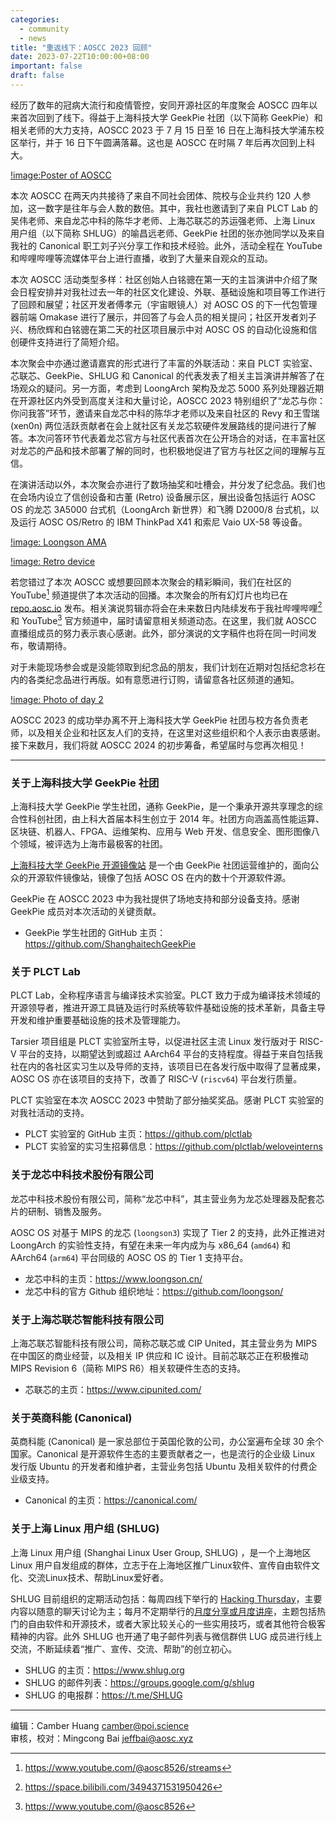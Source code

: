 ```yaml
---
categories:
  - community
  - news
title: "重返线下：AOSCC 2023 回顾"
date: 2023-07-22T10:00:00+08:00
important: false
draft: false
---
```


经历了数年的冠病大流行和疫情管控，安同开源社区的年度聚会 AOSCC 四年以来首次回到了线下。得益于上海科技大学 GeekPie 社团（以下简称 GeekPie）和相关老师的大力支持，AOSCC 2023 于 7 月 15 日至 16 日在上海科技大学浦东校区举行，并于 16 日下午圆满落幕。这也是 AOSCC 在时隔 7 年后再次回到上科大。

[!image:Poster of AOSCC](/assets/img/news/aoscc-2023/poster.webp)

本次 AOSCC 在两天内共接待了来自不同社会团体、院校与企业共约 120 人参加，这一数字是往年与会人数的数倍。其中，我社也邀请到了来自 PLCT Lab 的吴伟老师、来自龙芯中科的陈华才老师、上海芯联芯的苏运强老师、上海 Linux 用户组（以下简称 SHLUG）的喻昌远老师、GeekPie 社团的张亦弛同学以及来自我社的 Canonical 职工刘子兴分享工作和技术经验。此外，活动全程在 YouTube 和哔哩哔哩等流媒体平台上进行直播，收到了大量来自观众的互动。

本次 AOSCC 活动类型多样：社区创始人白铭骢在第一天的主旨演讲中介绍了聚会日程安排并对我社过去一年的社区文化建设、外联、基础设施和项目等工作进行了回顾和展望；社区开发者傅孝元（宇宙眼镜人）对 AOSC OS 的下一代包管理器前端 Omakase 进行了展示，并回答了与会人员的相关提问；社区开发者刘子兴、杨欣辉和白铭骢在第二天的社区项目展示中对 AOSC OS 的自动化设施和信创硬件支持进行了简短介绍。

本次聚会中亦通过邀请嘉宾的形式进行了丰富的外联活动：来自 PLCT 实验室、芯联芯、GeekPie、SHLUG 和 Canonical 的代表发表了相关主旨演讲并解答了在场观众的疑问。另一方面，考虑到 LoongArch 架构及龙芯 5000 系列处理器近期在开源社区内外受到高度关注和大量讨论，AOSCC 2023 特别组织了“龙芯与你：你问我答”环节，邀请来自龙芯中科的陈华才老师以及来自社区的 Revy 和王雪瑞 (xen0n) 两位活跃贡献者在会上就社区有关龙芯软硬件发展路线的提问进行了解答。本次问答环节代表着龙芯官方与社区代表首次在公开场合的对话，在丰富社区对龙芯的产品和技术部署了解的同时，也积极地促进了官方与社区之间的理解与互信。

在演讲活动以外，本次聚会亦进行了数场抽奖和吐槽会，并分发了纪念品。我们也在会场内设立了信创设备和古董 (Retro) 设备展示区，展出设备包括运行 AOSC OS 的龙芯 3A5000 台式机（LoongArch 新世界）和飞腾 D2000/8 台式机，以及运行 AOSC OS/Retro 的 IBM ThinkPad X41 和索尼 Vaio UX-58 等设备。

[!image: Loongson AMA](/assets/img/news/aoscc-2023/loongson.webp)

[!image: Retro device](/assets/img/news/aoscc-2023/vaio.webp)

若您错过了本次 AOSCC 或想要回顾本次聚会的精彩瞬间，我们在社区的 YouTube[^1] 频道提供了本次活动的回播。本次聚会的所有幻灯片也均已在 [repo.aosc.io](https://repo.aosc.io/aosc-documentation/aoscc-2023/) 发布。相关演说剪辑亦将会在未来数日内陆续发布于我社哔哩哔哩[^2] 和 YouTube[^3] 官方频道中，届时请留意相关频道动态。在这里，我们就 AOSCC 直播组成员的努力表示衷心感谢。此外，部分演说的文字稿件也将在同一时间发布，敬请期待。

对于未能现场参会或是没能领取到纪念品的朋友，我们计划在近期对包括纪念衫在内的各类纪念品进行再版。如有意愿进行订购，请留意各社区频道的通知。

[!image: Photo of day 2](/assets/img/news/aoscc-2023/day2.webp)

AOSCC 2023 的成功举办离不开上海科技大学 GeekPie 社团与校方各负责老师，以及相关企业和社区友人们的支持，在这里对这些组织和个人表示由衷感谢。接下来数月，我们将就 AOSCC 2024 的初步筹备，希望届时与您再次相见！

---

### 关于上海科技大学 GeekPie 社团

上海科技大学 GeekPie 学生社团，通称 GeekPie，是一个秉承开源共享理念的综合性科创社团，由上科大首届本科生创立于 2014 年。社团方向涵盖高性能运算、区块链、机器人、FPGA、运维架构、应用与 Web 开发、信息安全、图形图像八个领域，被评选为上海市最极客的社团。

[上海科技大学 GeekPie 开源镜像站](https://mirrors.shanghaitech.edu.cn/) 是一个由 GeekPie 社团运营维护的，面向公众的开源软件镜像站，镜像了包括 AOSC OS 在内的数十个开源软件源。

GeekPie 在 AOSCC 2023 中为我社提供了场地支持和部分设备支持。感谢 GeekPie 成员对本次活动的关键贡献。

- GeekPie 学生社团的 GitHub 主页：https://github.com/ShanghaitechGeekPie

### 关于 PLCT Lab

PLCT Lab，全称程序语言与编译技术实验室。PLCT 致力于成为编译技术领域的开源领导者，推进开源工具链及运行时系统等软件基础设施的技术革新，具备主导开发和维护重要基础设施的技术及管理能力。

Tarsier 项目组是 PLCT 实验室所主导，以促进社区主流 Linux 发行版对于 RISC-V 平台的支持，以期望达到或超过 AArch64 平台的支持程度。得益于来自包括我社在内的各社区实习生以及导师的支持，该项目已在各发行版中取得了显著成果，AOSC OS 亦在该项目的支持下，改善了 RISC-V (`riscv64`) 平台发行质量。

PLCT 实验室在本次 AOSCC 2023 中赞助了部分抽奖奖品。感谢 PLCT 实验室的对我社活动的支持。

- PLCT 实验室的 GitHub 主页：https://github.com/plctlab  
- PLCT 实验室的实习生招募信息：https://github.com/plctlab/weloveinterns

### 关于龙芯中科技术股份有限公司

龙芯中科技术股份有限公司，简称“龙芯中科”，其主营业务为龙芯处理器及配套芯片的研制、销售及服务。

AOSC OS 对基于 MIPS 的龙芯 (`loongson3`) 实现了 Tier 2 的支持，此外正推进对 LoongArch 的实验性支持，有望在未来一年内成为与 x86_64 (`amd64`) 和 AArch64 (`arm64`) 平台同级的 AOSC OS 的 Tier 1 支持平台。

- 龙芯中科的主页：https://www.loongson.cn/
- 龙芯中科的官方 Github 组织地址：https://github.com/loongson/

### 关于上海芯联芯智能科技有限公司

上海芯联芯智能科技有限公司，简称芯联芯或 CIP United，其主营业务为 MIPS 在中国区的商业经营，以及相关 IP 供应和 IC 设计。目前芯联芯正在积极推动 MIPS Revision 6（简称 MIPS R6）相关软硬件生态的支持。

- 芯联芯的主页：https://www.cipunited.com/

### 关于英商科能 (Canonical)

英商科能 (Canonical) 是一家总部位于英国伦敦的公司，办公室遍布全球 30 余个国家。Canonical 是开源软件生态的主要贡献者之一，也是流行的企业级 Linux 发行版 Ubuntu 的开发者和维护者，主营业务包括 Ubuntu 及相关软件的付费企业级支持。

- Canonical 的主页：https://canonical.com/

### 关于上海 Linux 用户组 (SHLUG)

上海 Linux 用户组 (Shanghai Linux User Group, SHLUG) ，是一个上海地区 Linux 用户自发组成的群体，立志于在上海地区推广Linux软件、宣传自由软件文化、交流Linux技术、帮助Linux爱好者。

SHLUG 目前组织的定期活动包括：每周四线下举行的 [Hacking Thursday](https://www.shlug.org/about/#hacking-thursday)，主要内容以随意的聊天讨论为主；每月不定期举行的[月度分享或月度讲座](https://www.shlug.org/about/#%E6%9C%88%E5%BA%A6%E8%AE%B2%E5%BA%A7monthly-meetup)，主题包括热门的自由软件和开源技术，或者大家比较关心的一些实用技巧，或者其他符合极客精神的内容。此外 SHLUG 也开通了电子邮件列表与微信群供 LUG 成员进行线上交流，不断延续着“推广、宣传、交流、帮助”的创立初心。

- SHLUG 的主页：https://www.shlug.org
- SHLUG 的邮件列表：https://groups.google.com/g/shlug
- SHLUG 的电报群：https://t.me/SHLUG

---

编辑：Camber Huang <camber@poi.science>  
审核，校对：Mingcong Bai <jeffbai@aosc.xyz>

[^1]: https://www.youtube.com/@aosc8526/streams
[^2]: https://space.bilibili.com/3494371531950426
[^3]: https://www.youtube.com/@aosc8526
